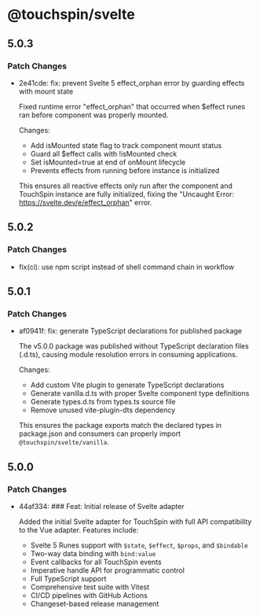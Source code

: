 # @touchspin/svelte

## 5.0.3

### Patch Changes

- 2e41cde: fix: prevent Svelte 5 effect_orphan error by guarding effects with mount state

  Fixed runtime error "effect_orphan" that occurred when $effect runes ran before component was properly mounted.

  Changes:

  - Add isMounted state flag to track component mount status
  - Guard all $effect calls with !isMounted check
  - Set isMounted=true at end of onMount lifecycle
  - Prevents effects from running before instance is initialized

  This ensures all reactive effects only run after the component and TouchSpin instance are fully initialized, fixing the "Uncaught Error: https://svelte.dev/e/effect_orphan" error.

## 5.0.2

### Patch Changes

- fix(ci): use npm script instead of shell command chain in workflow

## 5.0.1

### Patch Changes

- af0941f: fix: generate TypeScript declarations for published package

  The v5.0.0 package was published without TypeScript declaration files (.d.ts), causing module resolution errors in consuming applications.

  Changes:

  - Add custom Vite plugin to generate TypeScript declarations
  - Generate vanilla.d.ts with proper Svelte component type definitions
  - Generate types.d.ts from types.ts source file
  - Remove unused vite-plugin-dts dependency

  This ensures the package exports match the declared types in package.json and consumers can properly import `@touchspin/svelte/vanilla`.

## 5.0.0

### Patch Changes

- 44af334: ### Feat: Initial release of Svelte adapter

  Added the initial Svelte adapter for TouchSpin with full API compatibility to the Vue adapter. Features include:

  - Svelte 5 Runes support with `$state`, `$effect`, `$props`, and `$bindable`
  - Two-way data binding with `bind:value`
  - Event callbacks for all TouchSpin events
  - Imperative handle API for programmatic control
  - Full TypeScript support
  - Comprehensive test suite with Vitest
  - CI/CD pipelines with GitHub Actions
  - Changeset-based release management
